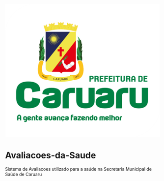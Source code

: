 <a style="justify-content: center" href="https://github.com/pedrongomes27/Avaliacoes-da-Saude">
  <img src="https://github.com/pedrongomes27/Avaliacoes-da-Saude/blob/main/public/assets/img/readme-pref.png" />
</a>

# Avaliacoes-da-Saude
Sistema de Avaliacoes utilizado para a saúde na Secretaria Municipal de Saúde de Caruaru

